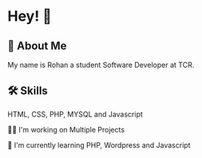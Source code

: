 
# Hey! 👋


## 🚀 About Me
My name is Rohan a student Software Developer at TCR.



## 🛠 Skills
HTML, CSS, PHP, MYSQL and Javascript

👩‍💻 I'm working on Multiple Projects

🧠 I'm currently learning PHP, Wordpress and Javascript
